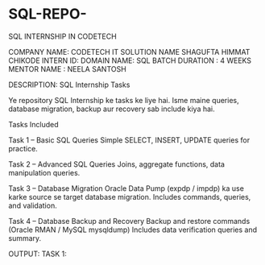 # SQL-REPO-
SQL INTERNSHIP IN CODETECH 

COMPANY NAME: CODETECH IT SOLUTION 
NAME SHAGUFTA HIMMAT CHIKODE
INTERN ID:
DOMAIN NAME: SQL
BATCH DURATION : 4 WEEKS
MENTOR NAME : NEELA SANTOSH


DESCRIPTION:
SQL Internship Tasks

Ye repository SQL Internship ke tasks ke liye hai. Isme maine queries, database migration, backup aur recovery sab include kiya hai.

Tasks Included

Task 1 – Basic SQL Queries
Simple SELECT, INSERT, UPDATE queries for practice.

Task 2 – Advanced SQL Queries
Joins, aggregate functions, data manipulation queries.

Task 3 – Database Migration
Oracle Data Pump (expdp / impdp) ka use karke source se target database migration.
Includes commands, queries, and validation.

Task 4 – Database Backup and Recovery
Backup and restore commands (Oracle RMAN / MySQL mysqldump)
Includes data verification queries and summary.

OUTPUT:
TASK 1:


